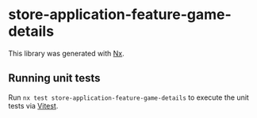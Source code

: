 # store-application-feature-game-details

This library was generated with [Nx](https://nx.dev).

## Running unit tests

Run `nx test store-application-feature-game-details` to execute the unit tests via [Vitest](https://vitest.dev/).
